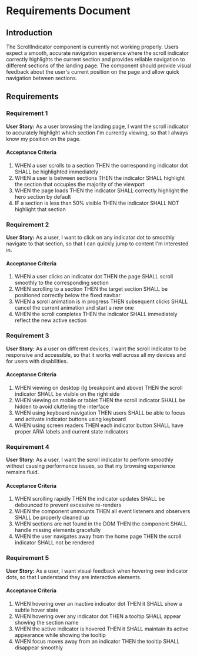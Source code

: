 # Requirements Document

## Introduction

The ScrollIndicator component is currently not working properly. Users expect a smooth, accurate navigation experience where the scroll indicator correctly highlights the current section and provides reliable navigation to different sections of the landing page. The component should provide visual feedback about the user's current position on the page and allow quick navigation between sections.

## Requirements

### Requirement 1

**User Story:** As a user browsing the landing page, I want the scroll indicator to accurately highlight which section I'm currently viewing, so that I always know my position on the page.

#### Acceptance Criteria

1. WHEN a user scrolls to a section THEN the corresponding indicator dot SHALL be highlighted immediately
2. WHEN a user is between sections THEN the indicator SHALL highlight the section that occupies the majority of the viewport
3. WHEN the page loads THEN the indicator SHALL correctly highlight the hero section by default
4. IF a section is less than 50% visible THEN the indicator SHALL NOT highlight that section

### Requirement 2

**User Story:** As a user, I want to click on any indicator dot to smoothly navigate to that section, so that I can quickly jump to content I'm interested in.

#### Acceptance Criteria

1. WHEN a user clicks an indicator dot THEN the page SHALL scroll smoothly to the corresponding section
2. WHEN scrolling to a section THEN the target section SHALL be positioned correctly below the fixed navbar
3. WHEN a scroll animation is in progress THEN subsequent clicks SHALL cancel the current animation and start a new one
4. WHEN the scroll completes THEN the indicator SHALL immediately reflect the new active section

### Requirement 3

**User Story:** As a user on different devices, I want the scroll indicator to be responsive and accessible, so that it works well across all my devices and for users with disabilities.

#### Acceptance Criteria

1. WHEN viewing on desktop (lg breakpoint and above) THEN the scroll indicator SHALL be visible on the right side
2. WHEN viewing on mobile or tablet THEN the scroll indicator SHALL be hidden to avoid cluttering the interface
3. WHEN using keyboard navigation THEN users SHALL be able to focus and activate indicator buttons using keyboard
4. WHEN using screen readers THEN each indicator button SHALL have proper ARIA labels and current state indicators

### Requirement 4

**User Story:** As a user, I want the scroll indicator to perform smoothly without causing performance issues, so that my browsing experience remains fluid.

#### Acceptance Criteria

1. WHEN scrolling rapidly THEN the indicator updates SHALL be debounced to prevent excessive re-renders
2. WHEN the component unmounts THEN all event listeners and observers SHALL be properly cleaned up
3. WHEN sections are not found in the DOM THEN the component SHALL handle missing elements gracefully
4. WHEN the user navigates away from the home page THEN the scroll indicator SHALL not be rendered

### Requirement 5

**User Story:** As a user, I want visual feedback when hovering over indicator dots, so that I understand they are interactive elements.

#### Acceptance Criteria

1. WHEN hovering over an inactive indicator dot THEN it SHALL show a subtle hover state
2. WHEN hovering over any indicator dot THEN a tooltip SHALL appear showing the section name
3. WHEN the active indicator is hovered THEN it SHALL maintain its active appearance while showing the tooltip
4. WHEN focus moves away from an indicator THEN the tooltip SHALL disappear smoothly